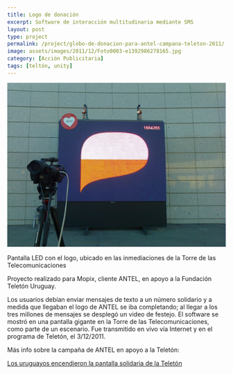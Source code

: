 ```yaml
---
title: Logo de donación
excerpt: Software de interacción multitudinaria mediante SMS
layout: post
type: project
permalink: /project/globo-de-donacion-para-antel-campana-teleton-2011/
image: assets/images/2011/12/Foto0003-e1392986278165.jpg
category: [Acción Publicitaria]
tags: [teltón, unity]
---
```

![Globo de donación para ANTEL](/assets/images/2011/12/Foto0003-1024x768.jpg)
  
Pantalla LED con el logo, ubicado en las inmediaciones de la Torre de las Telecomunicaciones

Proyecto realizado para Mopix, cliente ANTEL, en apoyo a la Fundación Teletón Uruguay.

Los usuarios debían enviar mensajes de texto a un número solidario y a medida que llegaban el logo de ANTEL se iba completando; al llegar a los tres millones de mensajes se desplegó un video de festejo. El software se mostró en una pantalla gigante en la Torre de las Telecomunicaciones, como parte de un escenario. Fue transmitido en vivo vía Internet y en el programa de Teletón, el 3/12/2011.

Más info sobre la campaña de ANTEL en apoyo a la Teletón:

[Los uruguayos encendieron la pantalla solidaria de la Teletón](https://web.archive.org/web/20120205044746/http://www.antel.com.uy/antel/institucional/sala-de-prensa/eventos/2011/los-uruguayos-encendieron-la-pantalla-solidaria-de-la-teleton)